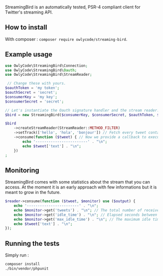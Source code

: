 StreamingBird is an automatically tested, PSR-4 compliant client for Twitter's streaming API.

How to install
--------------

With composer : `composer require owlycode/streaming-bird`.

Example usage
-------------

```php
use OwlyCode\StreamingBird\Connection;
use OwlyCode\StreamingBird\Oauth;
use OwlyCode\StreamingBird\StreamReader;

 // Change these with yours.
$oauthToken = 'my token';
$oauthSecret = 'secret';
$consumerKey = 'my key';
$consumerSecret = 'secret';

// Let's instantiate the Oauth signature handler and the stream reader.
$bird = new StreamingBird($consumerKey, $consumerSecret, $oauthToken, $oauthSecret);

$bird
    ->createStreamReader(StreamReader::METHOD_FILTER)
    ->setTrack(['hello', 'hola', 'bonjour']) // Fetch every tweet containing one of the following words
    ->consume(function ($tweet) { // Now we provide a callback to execute on every received tweet.
        echo '------------------------' . "\n";
        echo $tweet['text'] . "\n";
    })
;

```

Monitoring
----------

StreamingBird comes with some statistics about the stream that you can access. At the moment
it is an early approach with few informations but it is meant to grow in the future.

```php
$reader->consume(function ($tweet, $monitor) use ($output) {
    echo '------------------------' . "\n";
    echo $monitor->get('tweets') . "\n"; // The total number of received tweets
    echo $monitor->get('idle_time') . "\n"; // Elapsed seconds between the last two tweets.
    echo $monitor->get('max_idle_time') . "\n"; // The maximum idle time since the beginning.
    echo $tweet['text'] . "\n";
});
```

Running the tests
-----------------

Simply run :

```bash
composer install
./bin/vendor/phpunit
```